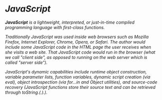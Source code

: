 # ***JavaScript***

***JavaScript** is a lightweight, interpreted,  or just-in-time compiled programming language with first-class functions.*

*Traditionally JavaScript was used inside web browsers such as Mozilla Firefox, Internet Explorer, Chrome, Opera, or Safari. The author would include some JavaScript code in the HTML page the user receives when she visits a web site. That JavaScript code would run in the browser (what we call "client side", as opposed to running on the web server which is called "server side").*

*JavaScript's dynamic capabilities include runtime object construction, variable parameter lists, function variables, dynamic script creation (via eval), object introspection (via for...in and Object utilities), and source-code recovery (JavaScript functions store their source text and can be retrieved through toString.(.).).*